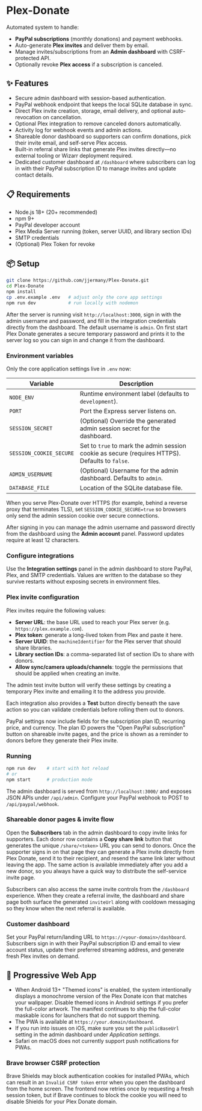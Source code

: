 # Plex-Donate

Automated system to handle:
- **PayPal subscriptions** (monthly donations) and payment webhooks.
- Auto-generate **Plex invites** and deliver them by email.
- Manage invites/subscriptions from an **Admin dashboard** with CSRF-protected API.
- Optionally revoke **Plex access** if a subscription is canceled.

## ✨ Features

- Secure admin dashboard with session-based authentication.
- PayPal webhook endpoint that keeps the local SQLite database in sync.
- Direct Plex invite creation, storage, email delivery, and optional auto-revocation on cancellation.
- Optional Plex integration to remove canceled donors automatically.
- Activity log for webhook events and admin actions.
- Shareable donor dashboard so supporters can confirm donations, pick their invite email, and self-serve Plex access.
- Built-in referral share links that generate Plex invites directly—no external tooling or Wizarr deployment required.
- Dedicated customer dashboard at `/dashboard` where subscribers can log in with their PayPal subscription ID to manage invites and update contact details.

## 📋 Requirements
- Node.js 18+ (20+ recommended)
- npm 9+
- PayPal developer account
- Plex Media Server running (token, server UUID, and library section IDs)
- SMTP credentials
- (Optional) Plex Token for revoke

## 📦 Setup

```bash
git clone https://github.com/jjermany/Plex-Donate.git
cd Plex-Donate
npm install
cp .env.example .env   # adjust only the core app settings
npm run dev            # run locally with nodemon
```

After the server is running visit `http://localhost:3000`, sign in with the admin username and password, and fill in the integration credentials directly from the dashboard. The default username is `admin`. On first start Plex Donate generates a secure temporary password and prints it to the server log so you can sign in and change it from the dashboard.

### Environment variables

Only the core application settings live in `.env` now:

| Variable | Description |
| --- | --- |
| `NODE_ENV` | Runtime environment label (defaults to `development`). |
| `PORT` | Port the Express server listens on. |
| `SESSION_SECRET` | (Optional) Override the generated admin session secret for the dashboard. |
| `SESSION_COOKIE_SECURE` | Set to `true` to mark the admin session cookie as secure (requires HTTPS). Defaults to `false`. |
| `ADMIN_USERNAME` | (Optional) Username for the admin dashboard. Defaults to `admin`. |
| `DATABASE_FILE` | Location of the SQLite database file. |

When you serve Plex-Donate over HTTPS (for example, behind a reverse proxy that terminates TLS), set `SESSION_COOKIE_SECURE=true` so browsers only send the admin session cookie over secure connections.

After signing in you can manage the admin username and password directly from the dashboard using the **Admin account** panel. Password updates require at least 12 characters.

### Configure integrations

Use the **Integration settings** panel in the admin dashboard to store PayPal, Plex, and SMTP credentials. Values are written to the database so they survive restarts without exposing secrets in environment files.

### Plex invite configuration

Plex invites require the following values:

- **Server URL**: the base URL used to reach your Plex server (e.g. `https://plex.example.com`).
- **Plex token**: generate a long-lived token from Plex and paste it here.
- **Server UUID**: the `machineIdentifier` for the Plex server that should share libraries.
- **Library section IDs**: a comma-separated list of section IDs to share with donors.
- **Allow sync/camera uploads/channels**: toggle the permissions that should be applied when creating an invite.

The admin test invite button will verify these settings by creating a temporary Plex invite and emailing it to the address you provide.

Each integration also provides a **Test** button directly beneath the save action so you can validate credentials before rolling them out to donors.

PayPal settings now include fields for the subscription plan ID, recurring price, and currency. The plan ID powers the "Open PayPal subscription" button on shareable invite pages, and the price is shown as a reminder to donors before they generate their Plex invite.

### Running

```bash
npm run dev    # start with hot reload
# or
npm start      # production mode
```

The admin dashboard is served from `http://localhost:3000/` and exposes JSON APIs under `/api/admin`. Configure your PayPal webhook to POST to `/api/paypal/webhook`.

### Shareable donor pages & invite flow

Open the **Subscribers** tab in the admin dashboard to copy invite links for supporters. Each donor row contains a **Copy share link** button that generates the unique `/share/<token>` URL you can send to donors. Once the supporter signs in on that page they can generate a Plex invite directly from Plex Donate, send it to their recipient, and resend the same link later without leaving the app. The same action is available immediately after you add a new donor, so you always have a quick way to distribute the self-service invite page.

Subscribers can also access the same invite controls from the `/dashboard` experience. When they create a referral invite, the dashboard and share page both surface the generated `inviteUrl` along with cooldown messaging so they know when the next referral is available.

### Customer dashboard

Set your PayPal return/landing URL to `https://<your-domain>/dashboard`. Subscribers sign in with their PayPal subscription ID and email to view account status, update their preferred streaming address, and generate fresh Plex invites on demand.

## 📱 Progressive Web App

- When Android 13+ "Themed icons" is enabled, the system intentionally displays
  a monochrome version of the Plex Donate icon that matches your wallpaper.
  Disable themed icons in Android settings if you prefer the full-color
  artwork. The manifest continues to ship the full-color maskable icons for
  launchers that do not support theming.
- The PWA is available at `https://your.domain/dashboard`.
- If you run into issues on iOS, make sure you set the `publicBaseUrl` setting
  in the admin dashboard under _Application settings_.
- Safari on macOS does not currently support push notifications for PWAs.

### Brave browser CSRF protection

Brave Shields may block authentication cookies for installed PWAs, which can
result in an `Invalid CSRF token` error when you open the dashboard from the
home screen. The frontend now retries once by requesting a fresh session token,
but if Brave continues to block the cookie you will need to disable Shields for
your Plex Donate domain.
